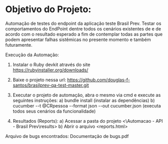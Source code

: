 # Objetivo do Projeto:

Automação de testes do endpoint </Pessoa> da aplicação teste Brasil Prev.
Testar os comportamentos do EndPoint </Pessoa> dentre todos os cenários existentes de <Cadastro> e <Consulta> de acordo com o resultado esperado 
a fim de contemplar todas as partes que podem apresentar falhas sistêmicas no presente momento e também futuramente.


Execução da Automação:

1. Instalar o Ruby devkit através do site https://rubyinstaller.org/downloads/

2. Baixe o projeto nessa url: https://github.com/douglas-f-santos/brasilprev-qa-test-master.git

3. Executar o projeto de automação, abra o mesmo via cmd e execute as seguintes instruções:
   a) bundle install (instalar as dependências) 
   b) cucumber --t  @CRpessoa --format json --out cucumber.json (executa todos seus cenários da funcionalidade)

4. Resultados (Reports):
   a) Acessar a pasta do projeto <\Automacao - API - Brasil Prev\results>
   b) Abrir o arquivo <reports.html>

Arquivo de bugs encontrados: Documentação de bugs.pdf
